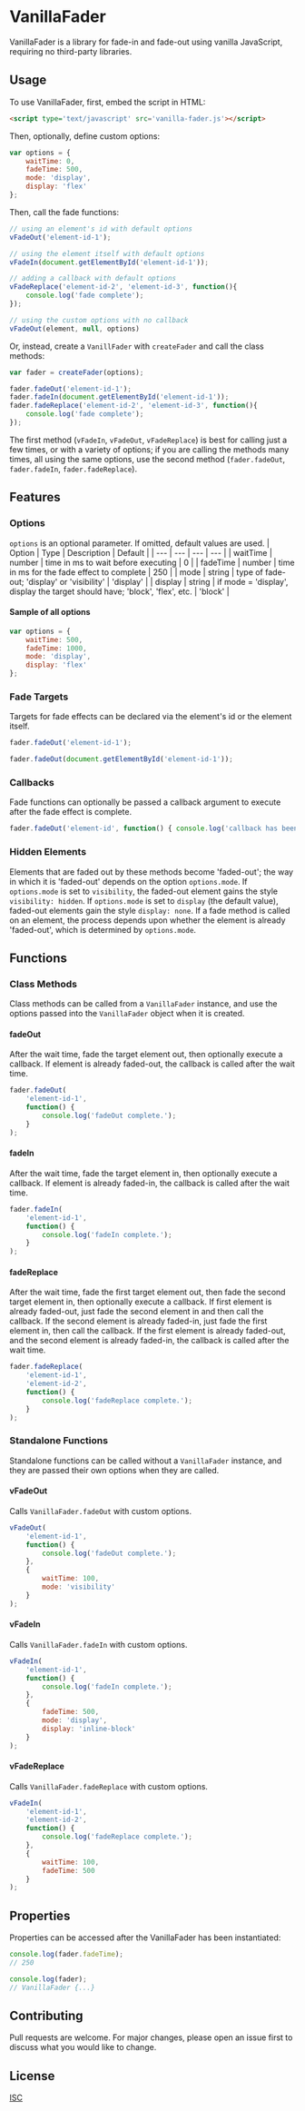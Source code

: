 # VanillaFader

VanillaFader is a library for fade-in and fade-out using vanilla JavaScript, requiring no third-party libraries.

## Usage

To use VanillaFader, first, embed the script in HTML:
```html
<script type='text/javascript' src='vanilla-fader.js'></script>
```
Then, optionally, define custom options:
```javascript
var options = {
    waitTime: 0,
    fadeTime: 500,
    mode: 'display',
    display: 'flex'
};
```
Then, call the fade functions:
```javascript
// using an element's id with default options
vFadeOut('element-id-1');

// using the element itself with default options
vFadeIn(document.getElementById('element-id-1'));

// adding a callback with default options
vFadeReplace('element-id-2', 'element-id-3', function(){
    console.log('fade complete');
});

// using the custom options with no callback
vFadeOut(element, null, options)
```
Or, instead, create a `VanillFader` with `createFader` and call the class methods:
```javascript
var fader = createFader(options);

fader.fadeOut('element-id-1');
fader.fadeIn(document.getElementById('element-id-1'));
fader.fadeReplace('element-id-2', 'element-id-3', function(){
    console.log('fade complete');
});
```
The first method (`vFadeIn`, `vFadeOut`, `vFadeReplace`) is best for calling just a few times, or with a variety of options; if you are calling the methods many times, all using the same options, use the second method (`fader.fadeOut`, `fader.fadeIn`, `fader.fadeReplace`).

## Features

### Options
`options` is an optional parameter. If omitted, default values are used.
| Option | Type | Description | Default |
| --- | --- | --- | --- |
| waitTime | number | time in ms to wait before executing | 0 |
| fadeTime | number | time in ms for the fade effect to complete | 250 |
| mode | string | type of fade-out; 'display' or 'visibility' | 'display' |
| display | string | if mode = 'display', display the target should have; 'block', 'flex', etc. | 'block' |

#### Sample of all options
```javascript
var options = {
    waitTime: 500,
    fadeTime: 1000,
    mode: 'display',
    display: 'flex'
};
```

### Fade Targets
Targets for fade effects can be declared via the element's id or the element itself.
```javascript
fader.fadeOut('element-id-1');
```
```javascript
fader.fadeOut(document.getElementById('element-id-1'));
```

### Callbacks
Fade functions can optionally be passed a callback argument to execute after the fade effect is complete.
```javascript
fader.fadeOut('element-id', function() { console.log('callback has been called.'); });
```

### Hidden Elements
Elements that are faded out by these methods become 'faded-out'; the way in which it is 'faded-out' depends on the option `options.mode`. If `options.mode` is set to `visibility`, the faded-out element gains the style `visibility: hidden`. If `options.mode` is set to `display` (the default value), faded-out elements gain the style `display: none`. If a fade method is called on an element, the process depends upon whether the element is already 'faded-out', which is determined by `options.mode`.

## Functions

### Class Methods
Class methods can be called from a `VanillaFader` instance, and use the options passed into the `VanillaFader` object when it is created.

#### fadeOut
After the wait time, fade the target element out, then optionally execute a callback. If element is already faded-out, the callback is called after the wait time.
```javascript
fader.fadeOut(
    'element-id-1', 
    function() { 
        console.log('fadeOut complete.'); 
    }
);
```

#### fadeIn
After the wait time, fade the target element in, then optionally execute a callback. If element is already faded-in, the callback is called after the wait time.
```javascript
fader.fadeIn(
    'element-id-1', 
    function() { 
        console.log('fadeIn complete.'); 
    }
);
```

#### fadeReplace
After the wait time, fade the first target element out, then fade the second target element in, then optionally execute a callback. If first element is already faded-out, just fade the second element in and then call the callback. If the second element is already faded-in, just fade the first element in, then call the callback. If the first element is already faded-out, and the second element is already faded-in, the callback is called after the wait time.
```javascript
fader.fadeReplace(
    'element-id-1', 
    'element-id-2', 
    function() { 
        console.log('fadeReplace complete.'); 
    }
);
```

### Standalone Functions
Standalone functions can be called without a `VanillaFader` instance, and they are passed their own options when they are called.

#### vFadeOut
Calls `VanillaFader.fadeOut` with custom options.
```javascript
vFadeOut(
    'element-id-1', 
    function() { 
        console.log('fadeOut complete.'); 
    },
    {
        waitTime: 100,
        mode: 'visibility'
    }
);
```

#### vFadeIn
Calls `VanillaFader.fadeIn` with custom options.
```javascript
vFadeIn(
    'element-id-1', 
    function() { 
        console.log('fadeIn complete.'); 
    },
    {
        fadeTime: 500,
        mode: 'display',
        display: 'inline-block'
    }
);
```

#### vFadeReplace
Calls `VanillaFader.fadeReplace` with custom options.
```javascript
vFadeIn(
    'element-id-1',
    'element-id-2',
    function() { 
        console.log('fadeReplace complete.'); 
    },
    {
        waitTime: 100,
        fadeTime: 500
    }
);
```

## Properties
Properties can be accessed after the VanillaFader has been instantiated:

```javascript
console.log(fader.fadeTime);
// 250

console.log(fader);
// VanillaFader {...}
```


## Contributing
Pull requests are welcome. For major changes, please open an issue first to discuss what you would like to change.


## License
[ISC](https://choosealicense.com/licenses/isc/)
